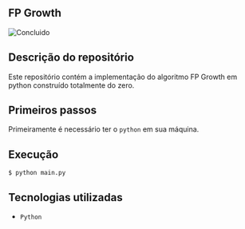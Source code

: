 ## FP Growth
![Concluido](http://img.shields.io/static/v1?label=STATUS&message=CONCLUÌDO&color=GREEN&style=for-the-badge)

## Descrição do repositório
Este repositório contém a implementação do algoritmo FP Growth em python construído totalmente do zero.

## Primeiros passos

Primeiramente é necessário ter o `python` em sua máquina.

## Execução

```
$ python main.py
```

## Tecnologias utilizadas
- `Python`
